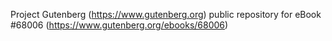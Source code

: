 Project Gutenberg (https://www.gutenberg.org) public repository for
eBook #68006 (https://www.gutenberg.org/ebooks/68006)
